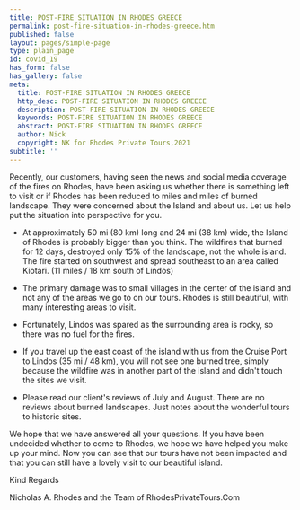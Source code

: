 ```yaml
---
title: POST-FIRE SITUATION IN RHODES GREECE
permalink: post-fire-situation-in-rhodes-greece.htm
published: false
layout: pages/simple-page
type: plain_page
id: covid_19
has_form: false
has_gallery: false
meta:
  title: POST-FIRE SITUATION IN RHODES GREECE
  http_desc: POST-FIRE SITUATION IN RHODES GREECE
  description: POST-FIRE SITUATION IN RHODES GREECE
  keywords: POST-FIRE SITUATION IN RHODES GREECE
  abstract: POST-FIRE SITUATION IN RHODES GREECE
  author: Nick
  copyright: NK for Rhodes Private Tours,2021
subtitle: ''
---
```


Recently, our customers, having seen the news and social media coverage of the fires on Rhodes, have been asking us whether there is something left to visit or if Rhodes has been reduced to miles and miles of burned landscape. They were concerned about the Island and about us. Let us help put the situation into perspective for you.

* At approximately 50 mi (80 km) long and 24 mi (38 km) wide, the Island of Rhodes is probably bigger than you think. The wildfires that burned for 12 days, destroyed only 15% of the landscape, not the whole island. The fire started on southwest and spread southeast to an area called Kiotari. (11 miles / 18 km south of Lindos)

* The primary damage was to small villages in the center of the island and not any of the areas we go to on our tours. Rhodes is still beautiful, with many interesting areas to visit.

* Fortunately, Lindos was spared as the surrounding area is rocky, so there was no fuel for the fires.

* If you travel up the east coast of the island with us from the Cruise Port to Lindos (35 mi / 48 km), you will not see one burned tree, simply because the wildfire was in another part of the island and didn't touch the sites we visit.

* Please read our client's reviews of July and August. There are no reviews about burned landscapes. Just notes about the wonderful tours to historic sites.

We hope that we have answered all your questions. If you have been undecided whether to come to Rhodes, we hope we have helped you make up your mind. Now you can see that our tours have not been impacted and that you can still have a lovely visit to our beautiful island.

Kind Regards

Nicholas A. Rhodes and the Team of RhodesPrivateTours.Com